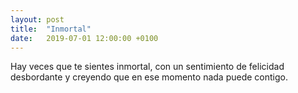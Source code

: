 ```yaml
---
layout: post
title:  "Inmortal"
date:   2019-07-01 12:00:00 +0100
---
```


Hay veces que te sientes inmortal, con un sentimiento de felicidad desbordante y creyendo que en ese momento nada puede contigo.
